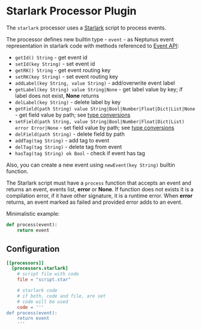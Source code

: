 # Starlark Processor Plugin
The `starlark` processor uses a [Starlark](../../common/starlark/README.md) script to process events.

The processor defines new builtin type - `event` - as Neptunus event representation in starlark code with methods referenced to [Event API](../../../docs/DATA_MODEL.md):
 - `getId() String` - get event id
 - `setId(key String)` - set event id
 - `getRK() String` - get event routing key
 - `setRK(key String)` - set event routing key
 - `addLabel(key String, value String)` - add/overwrite event label
 - `getLabel(key String) value String|None` - get label value by key; if label does not exist, **None** returns
 - `delLabel(key String)` - delete label by key
 - `getField(path String) value String|Bool|Number|Float|Dict|List|None` - get field value by path; see [type conversions](../../common/starlark/README.md#type-conversions)
 - `setField(path String, value String|Bool|Number|Float|Dict|List) error Error|None` - set field value by path; see [type conversions](../../common/starlark/README.md#type-conversions)
 - `delField(path String)` - delete field by path
 - `addTag(tag String)` - add tag to event
 - `delTag(tag String)` - delete tag from event
 - `hasTag(tag String) ok Bool` - check if event has tag
 <!-- - `copy() event Event` - copy event
 - `clone() event Event` - clone event
 - `done()` - mark event as complete

> [!WARNING]  
> If you create new event using `clone()` or `copy()` method and do not return it from script, you MUST mark that event as completed by calling `done()`
> However, this methods are experimental and may be removed or changed in future releases -->

Also, you can create a new event using `newEvent(key String)` builtin function.

The Starlark script must have a `process` function that accepts an event and returns an event, events list, **error** or **None**. If function does not exists it is a compilation error, if it have other signature, it is a runtime error. When **error** returns, an event marked as failed and provided error adds to an event.

Minimalistic example:
```python
def process(event):
    return event
```
<!-- Processor passes a **clone** of an event to script, so event is not changed when an error occurs. -->

## Configuration
```toml
[[processors]]
  [processors.starlark]
    # script file with code
    file = "script.star"

    # starlark code
    # if both, code and file, are set
    # code will be used
    code = '''
def process(event):
    return event
    '''
```
